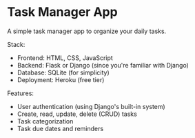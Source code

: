 # Task Manager App
A simple task manager app to organize your daily tasks.

Stack:
* Frontend: HTML, CSS, JavaScript
* Backend: Flask or Django (since you're familiar with Django)
* Database: SQLite (for simplicity)
* Deployment: Heroku (free tier)
  
Features:
* User authentication (using Django's built-in system)
* Create, read, update, delete (CRUD) tasks
* Task categorization
* Task due dates and reminders

